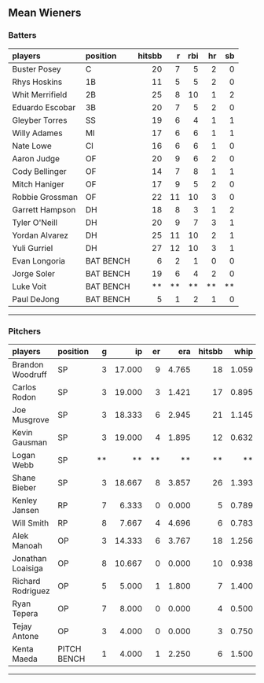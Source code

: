 ## Mean Wieners

### Batters

 
|players         |position  | hitsbb|  r| rbi| hr| sb| 
|:---------------|:---------|------:|--:|---:|--:|--:| 
|Buster Posey    |C         |     20|  7|   5|  2|  0| 
|Rhys Hoskins    |1B        |     11|  5|   5|  2|  0| 
|Whit Merrifield |2B        |     25|  8|  10|  1|  2| 
|Eduardo Escobar |3B        |     20|  7|   5|  2|  0| 
|Gleyber Torres  |SS        |     19|  6|   4|  1|  1| 
|Willy Adames    |MI        |     17|  6|   6|  1|  1| 
|Nate Lowe       |CI        |     16|  6|   6|  1|  0| 
|Aaron Judge     |OF        |     20|  9|   6|  2|  0| 
|Cody Bellinger  |OF        |     14|  7|   8|  1|  1| 
|Mitch Haniger   |OF        |     17|  9|   5|  2|  0| 
|Robbie Grossman |OF        |     22| 11|  10|  3|  0| 
|Garrett Hampson |DH        |     18|  8|   3|  1|  2| 
|Tyler O'Neill   |DH        |     20|  9|   7|  3|  1| 
|Yordan Alvarez  |DH        |     25| 11|  10|  2|  1| 
|Yuli Gurriel    |DH        |     27| 12|  10|  3|  1| 
|Evan Longoria   |BAT BENCH |      6|  2|   1|  0|  0| 
|Jorge Soler     |BAT BENCH |     19|  6|   4|  2|  0| 
|Luke Voit       |BAT BENCH |     **| **|  **| **| **| 
|Paul DeJong     |BAT BENCH |      5|  1|   2|  1|  0| 

* * *

### Pitchers

 
|players           |position    |  g|     ip| er|   era| hitsbb|  whip| so|  w| sv| 
|:-----------------|:-----------|--:|------:|--:|-----:|------:|-----:|--:|--:|--:| 
|Brandon Woodruff  |SP          |  3| 17.000|  9| 4.765|     18| 1.059| 19|  1|  0| 
|Carlos Rodon      |SP          |  3| 19.000|  3| 1.421|     17| 0.895| 25|  1|  0| 
|Joe Musgrove      |SP          |  3| 18.333|  6| 2.945|     21| 1.145| 19|  0|  0| 
|Kevin Gausman     |SP          |  3| 19.000|  4| 1.895|     12| 0.632| 20|  2|  0| 
|Logan Webb        |SP          | **|     **| **|    **|     **|    **| **| **| **| 
|Shane Bieber      |SP          |  3| 18.667|  8| 3.857|     26| 1.393| 20|  2|  0| 
|Kenley Jansen     |RP          |  7|  6.333|  0| 0.000|      5| 0.789|  4|  0|  5| 
|Will Smith        |RP          |  8|  7.667|  4| 4.696|      6| 0.783| 11|  0|  3| 
|Alek Manoah       |OP          |  3| 14.333|  6| 3.767|     18| 1.256| 14|  0|  0| 
|Jonathan Loaisiga |OP          |  8| 10.667|  0| 0.000|     10| 0.938|  7|  2|  0| 
|Richard Rodriguez |OP          |  5|  5.000|  1| 1.800|      7| 1.400|  5|  0|  2| 
|Ryan Tepera       |OP          |  7|  8.000|  0| 0.000|      4| 0.500|  8|  0|  0| 
|Tejay Antone      |OP          |  3|  4.000|  0| 0.000|      3| 0.750|  3|  0|  0| 
|Kenta Maeda       |PITCH BENCH |  1|  4.000|  1| 2.250|      6| 1.500|  7|  0|  0| 


* * *


